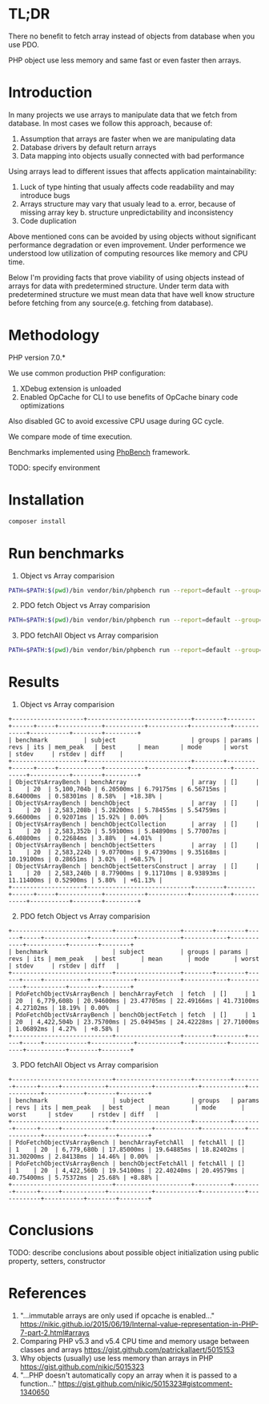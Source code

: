 TL;DR
==========
There no benefit to fetch array instead of objects from database when you use PDO.

PHP object use less memory and same fast or even faster then arrays.

Introduction
============
In many projects we use arrays to manipulate data that we fetch from database. In most cases we follow this approach, because of:
1. Assumption that arrays are faster when we are manipulating data
2. Database drivers by default return arrays
3. Data mapping into objects usually connected with bad performance

Using arrays lead to different issues that affects application maintainability:
1. Luck of type hinting that usualy affects code readability and may introduce bugs
2. Arrays structure may vary that usualy lead to 
    a. error, because of missing array key
    b. structure unpredictability and inconsistency
3. Code duplication

Above mentioned cons can be avoided by using objects without significant performance degradation or even improvement. Under performence we understood low utilization of computing resources like memory and CPU time.

Below I'm providing facts that prove viability of using objects instead of arrays for data with predetermined structure. Under term data with predetermined structure we must mean data that have well know structure before fetching from any source(e.g. fetching from database).


Methodology
===========
PHP version 7.0.*

We use common production PHP configuration:
1. XDebug extension is unloaded
2. Enabled OpCache for CLI to use benefits of OpCache binary code optimizations

Also disabled GC to avoid excessive CPU usage during GC cycle.

We compare mode of time execution.

Benchmarks implemented using [PhpBench](https://github.com/phpbench/phpbench) framework.

TODO: specify environment  

Installation
============
```bash
composer install
```

Run benchmarks
==============
1. Object vs Array comparision 
```bash
PATH=$PATH:$(pwd)/bin vendor/bin/phpbench run --report=default --group=array
```
2. PDO fetch Object vs Array comparision 
```bash
PATH=$PATH:$(pwd)/bin vendor/bin/phpbench run --report=default --group=fetch
```
3. PDO fetchAll Object vs Array comparision 
```bash
PATH=$PATH:$(pwd)/bin vendor/bin/phpbench run --report=default --group=fetchAll
``` 

Results
===========
1. Object vs Array comparision
```text
+--------------------+-----------------------------+--------+--------+------+-----+------------+-----------+-----------+-----------+------------+-----------+--------+---------+
| benchmark          | subject                     | groups | params | revs | its | mem_peak   | best      | mean      | mode      | worst      | stdev     | rstdev | diff    |
+--------------------+-----------------------------+--------+--------+------+-----+------------+-----------+-----------+-----------+------------+-----------+--------+---------+
| ObjectVsArrayBench | benchArray                  | array  | []     | 1    | 20  | 5,100,704b | 6.20500ms | 6.79175ms | 6.56715ms | 8.64000ms  | 0.58301ms | 8.58%  | +18.38% |
| ObjectVsArrayBench | benchObject                 | array  | []     | 1    | 20  | 2,583,208b | 5.28200ms | 5.78455ms | 5.54759ms | 9.66000ms  | 0.92071ms | 15.92% | 0.00%   |
| ObjectVsArrayBench | benchObjectCollection       | array  | []     | 1    | 20  | 2,583,352b | 5.59100ms | 5.84890ms | 5.77007ms | 6.40800ms  | 0.22684ms | 3.88%  | +4.01%  |
| ObjectVsArrayBench | benchObjectSetters          | array  | []     | 1    | 20  | 2,583,224b | 9.07700ms | 9.47390ms | 9.35168ms | 10.19100ms | 0.28651ms | 3.02%  | +68.57% |
| ObjectVsArrayBench | benchObjectSettersConstruct | array  | []     | 1    | 20  | 2,583,240b | 8.77900ms | 9.11710ms | 8.93893ms | 11.11400ms | 0.52900ms | 5.80%  | +61.13% |
+--------------------+-----------------------------+--------+--------+------+-----+------------+-----------+-----------+-----------+------------+-----------+--------+---------+
```
2. PDO fetch Object vs Array comparision
```text
+----------------------------+------------------+--------+--------+------+-----+------------+------------+------------+------------+------------+-----------+--------+--------+
| benchmark                  | subject          | groups | params | revs | its | mem_peak   | best       | mean       | mode       | worst      | stdev     | rstdev | diff   |
+----------------------------+------------------+--------+--------+------+-----+------------+------------+------------+------------+------------+-----------+--------+--------+
| PdoFetchObjectVsArrayBench | benchArrayFetch  | fetch  | []     | 1    | 20  | 6,779,608b | 20.94600ms | 23.47705ms | 22.49166ms | 41.73100ms | 4.27102ms | 18.19% | 0.00%  |
| PdoFetchObjectVsArrayBench | benchObjectFetch | fetch  | []     | 1    | 20  | 4,422,504b | 23.75700ms | 25.04945ms | 24.42228ms | 27.71000ms | 1.06892ms | 4.27%  | +8.58% |
+----------------------------+------------------+--------+--------+------+-----+------------+------------+------------+------------+------------+-----------+--------+--------+
```
3. PDO fetchAll Object vs Array comparision
```text
+----------------------------+---------------------+----------+--------+------+-----+------------+------------+------------+------------+------------+-----------+--------+--------+
| benchmark                  | subject             | groups   | params | revs | its | mem_peak   | best       | mean       | mode       | worst      | stdev     | rstdev | diff   |
+----------------------------+---------------------+----------+--------+------+-----+------------+------------+------------+------------+------------+-----------+--------+--------+
| PdoFetchObjectVsArrayBench | benchArrayFetchAll  | fetchAll | []     | 1    | 20  | 6,779,680b | 17.85000ms | 19.64885ms | 18.82402ms | 31.30200ms | 2.84138ms | 14.46% | 0.00%  |
| PdoFetchObjectVsArrayBench | benchObjectFetchAll | fetchAll | []     | 1    | 20  | 4,422,560b | 19.54100ms | 22.40240ms | 20.49579ms | 40.75400ms | 5.75372ms | 25.68% | +8.88% |
+----------------------------+---------------------+----------+--------+------+-----+------------+------------+------------+------------+------------+-----------+--------+--------+
```

Conclusions
===========
TODO: describe conclusions about possible object initialization using public property, setters, constructor

References
==========
1. "...immutable arrays are only used if opcache is enabled..." 
https://nikic.github.io/2015/06/19/Internal-value-representation-in-PHP-7-part-2.html#arrays
2. Comparing PHP v5.3 and v5.4 CPU time and memory usage between classes and arrays
https://gist.github.com/patrickallaert/5015153
3. Why objects (usually) use less memory than arrays in PHP
https://gist.github.com/nikic/5015323
4. "...PHP doesn't automatically copy an array when it is passed to a function..."
https://gist.github.com/nikic/5015323#gistcomment-1340650

